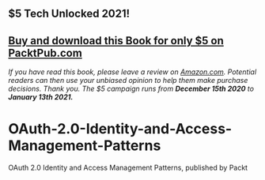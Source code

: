 ## $5 Tech Unlocked 2021!
[Buy and download this Book for only $5 on PacktPub.com](https://www.packtpub.com/product/oauth-2-0-identity-and-access-management-patterns/9781783285594)
-----
*If you have read this book, please leave a review on [Amazon.com](https://www.amazon.com/gp/product/1783285591).     Potential readers can then use your unbiased opinion to help them make purchase decisions. Thank you. The $5 campaign         runs from __December 15th 2020__ to __January 13th 2021.__*

# OAuth-2.0-Identity-and-Access-Management-Patterns
OAuth 2.0 Identity and Access Management Patterns, published by Packt
